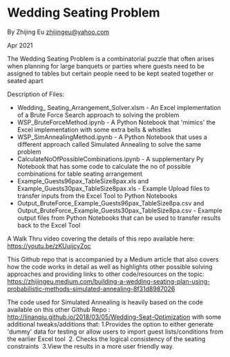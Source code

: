 Wedding Seating Problem
========================
By Zhijing Eu
zhijingeu@yahoo.com

Apr 2021

The Wedding Seating Problem is a combinatorial puzzle that often arises when planning for large
banquets or parties where guests need to be assigned to tables but certain people need to be kept 
seated together or seated apart

Description of Files: 
* Wedding_ Seating_Arrangement_Solver.xlsm - An Excel implementation of a Brute Force Search approach to solving the problem
* WSP_BruteForceMethod.ipynb - A Python Notebook that 'mimics' the Excel implementation with some extra bells & whistles
* WSP_SimAnnealingMethod.ipynb - A Python Notebook that uses a different approach called Simulated Annealing to solve the same problem
* CalculateNoOfPossibleCombinations.ipynb - A supplementary Py Notebook that has some code to calculate the no of possible combinations for table seating arrangement
* Example_Guests96pax_TableSize8pax.xls and Example_Guests30pax_TableSize8pax.xls - Example Upload files to transfer inputs from the Excel Tool to Python Notebooks
* Output_BruteForce_Example_Guests96pax_TableSize8pa.csv and Output_BruteForce_Example_Guests30pax_TableSize8pa.csv - Example output files from Python Notebooks that can be used to transfer results back to the Excel Tool

A Walk Thru video covering the details of this repo available here:
https://youtu.be/zKUuijcyZoc

This Github repo that is accompanied by a Medium article that also covers how the code works in detail as well as 
highlights other possible solving approaches and providing links to other code/resources on the topic:
https://zhijingeu.medium.com/building-a-wedding-seating-plan-using-probabilistic-methods-simulated-annealing-8f31d8987026

The code used for Simulated Annealing is heavily based on the code available on this other Github Repo :
http://linanqiu.github.io/2018/03/05/Wedding-Seat-Optimization
with some additional tweaks/additions that:
1.Provides the option to either generate 'dummy' data for testing or allow users to import guest lists/conditions from the earlier Excel tool 
2. Checks the logical consistency of the seating constraints 
3.View the results in a more user friendly way.  
